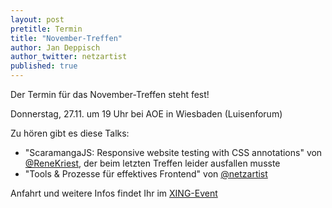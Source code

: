 ```yaml
---
layout: post
pretitle: Termin
title: "November-Treffen"
author: Jan Deppisch
author_twitter: netzartist
published: true
---
```


Der Termin für das November-Treffen steht fest!

Donnerstag, 27.11. um 19 Uhr bei AOE in Wiesbaden (Luisenforum)

Zu hören gibt es diese Talks:
* "ScaramangaJS: Responsive website testing with CSS annotations" von [@ReneKriest](http://twitter.com/ReneKriest), der beim letzten Treffen leider ausfallen musste
* "Tools & Prozesse für effektives Frontend" von [@netzartist](http://twitter.com/netzartist)

Anfahrt und weitere Infos findet Ihr im [XING-Event](https://www.xing.com/events/november-treffen-frontend-usergroup-rheinmain-1464422)
